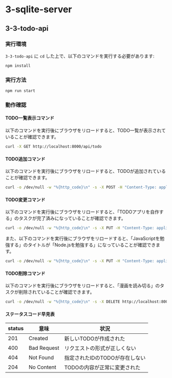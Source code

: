 # 3-sqlite-server
## 3-3-todo-api
### 実行環境
`3-3-todo-api` に `cd` した上で、以下のコマンドを実行する必要があります:
```bash
npm install
```

### 実行方法
```bash
npm run start
```

### 動作確認
#### TODO一覧表示コマンド
以下のコマンドを実行後にブラウザをリロードすると、TODO一覧が表示されていることが確認できます。
```bash
curl -X GET http://localhost:8000/api/todo
```

#### TODO追加コマンド
以下のコマンドを実行後にブラウザをリロードすると、TODOが追加されていることが確認できます。
```bash
curl -o /dev/null -w "%{http_code}\n" -s -X POST -H "Content-Type: application/json" -d '{"title": "次回のWeb研に出席する"}' http://localhost:8000/api/todo
```

#### TODO変更コマンド
以下のコマンドを実行後にブラウザをリロードすると、「TODOアプリを自作する」のタスクが完了済みになっていることが確認できます。
```bash
curl -o /dev/null -w "%{http_code}\n" -s -X PUT -H "Content-Type: application/json" -d '{"completed": true}' http://localhost:8000/api/todo/2
```

また、以下のコマンドを実行後にブラウザをリロードすると、「JavaScriptを勉強する」のタイトルが「Node.jsを勉強する」になっていることが確認できます。
```bash
curl -o /dev/null -w "%{http_code}\n" -s -X PUT -H "Content-Type: application/json" -d '{"title": "Node.jsを勉強する"}' http://localhost:8000/api/todo/1
```

#### TODO削除コマンド
以下のコマンドを実行後にブラウザをリロードすると、「漫画を読み切る」のタスクが削除されていることが確認できます。
```bash
curl -o /dev/null -w "%{http_code}\n" -s -X DELETE http://localhost:8000/api/todo/3
```

#### ステータスコード早見表

| status | 意味 | 状況 |
| --- | --- | --- |
| 201 | Created | 新しいTODOが作成された |
| 400 | Bad Request | リクエストの形式が正しくない |
| 404 | Not Found | 指定されたIDのTODOが存在しない |
| 204 | No Content | TODOの内容が正常に変更された |
